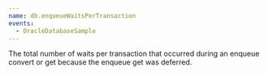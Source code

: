 ```yaml
---
name: db.enqueueWaitsPerTransaction
events:
  - OracleDatabaseSample
---
```


The total number of waits per transaction that occurred during an enqueue convert or get because the enqueue get was deferred.